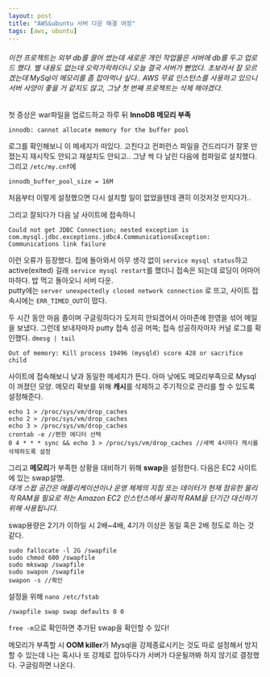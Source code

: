 ```yaml
---
layout: post
title: "AWS&ubuntu 서버 다운 해결 여정"
tags: [aws, ubuntu]
---
```


###### 이전 프로젝트는 외부 db를 끌어 썼는데 새로운 개인 작업물은 서버에 db를 두고 업로드 했다. 별 내용도 없는데 오락가락하더니 오늘 결국 서버가 뻗었다. 초보라서 잘 모르겠는데 MySql이 메모리를 좀 잡아먹나 싶다.. AWS 무료 인스턴스를 사용하고 있으니 서버 사양이 좋을 거 같지도 않고, 그냥 첫 번째 프로젝트는 삭제 해야겠다.  

첫 증상은 war파일을 업로드하고 하루 뒤 **InnoDB 메모리 부족**  
```
innodb: cannot allocate memory for the buffer pool
```
로그를 확인해보니 이 메세지가 떠있다. 고친다고 컨퍼런스 파일을 건드리다가 잘못 만졌는지 재시작도 안되고 재설치도 안되고.. 그냥 싹 다 날린 다음에 컴파일로 설치했다. 그리고 `/etc/my.cnf`에  
```
innodb_buffer_pool_size = 16M
```
처음부터 이렇게 설정했으면 다시 설치할 일이 없었을텐데 괜히 이것저것 만지다가..  

그리고 잘되다가 다음 날 사이트에 접속하니  
```
Could not get JDBC Connection; nested exception is com.mysql.jdbc.exceptions.jdbc4.CommunicationsException: Communications link failure
```
이런 오류가 등장했다. 집에 돌아와서 아무 생각 없이 `service mysql status`하고 active(exited) 길래 `service mysql restart`를 했더니 접속은 되는데 로딩이 어마어마하다. 밥 먹고 돌아오니 서버 다운.  
putty에는 `server unexpectedly closed network connection` 로 뜨고, 사이트 접속시에는 `ERR_TIMED_OUT`이 떴다.  


두 시간 동안 마음 졸이며 구글링하다가 도저히 안되겠어서 아마존에 한영을 섞어 메일을 보냈다. 그런데 보내자마자 putty 접속 성공 머쓱; 접속 성공하자마자 커널 로그를 확인했다. `dmesg | tail`  
```
Out of memory: Kill process 19496 (mysqld) score 428 or sacrifice child
```
사이트에 접속해보니 낮과 동일한 메세지가 뜬다. 아마 낮에도 메모리부족으로 Mysql이 꺼졌던 모양. 메모리 확보를 위해 **캐시**를 삭제하고 주기적으로 관리를 할 수 있도록 설정해준다.  
```
echo 1 > /proc/sys/vm/drop_caches
echo 2 > /proc/sys/vm/drop_caches
echo 3 > /proc/sys/vm/drop_caches
crontab -e //편한 에디터 선택
0 4 * * * sync && echo 3 > /proc/sys/vm/drop_caches //새벽 4시마다 캐시를 삭제하도록 설정
```

그리고 **메모리**가 부족한 상황을 대비하기 위해 **swap**을 설정한다. 다음은 EC2 사이트에 있는 swap설명.  
*대개 스왑 공간은 애플리케이션이나 운영 체제의 지침 또는 데이터가 현재 점유한 물리적 RAM을 필요로 하는 Amazon EC2 인스턴스에서 물리적 RAM을 단기간 대신하기 위해 사용됩니다.*  

swap용량은 2기가 이하일 시 2배~4배, 4기가 이상은 동일 혹은 2배 정도로 하는 것 같다.  

```
sudo fallocate -l 2G /swapfile
sudo chmod 600 /swapfile
sudo mkswap /swapfile
sudo swapon /swapfile
swapon -s //확인
```
설정을 위해 `nano /etc/fstab`  
```
/swapfile swap swap defaults 0 0
```
`free -m`으로 확인하면 추가된 swap을 확인할 수 있다!  

메모리가 부족할 시 **OOM killer**가 Mysql을 강제종료시키는 것도 따로 설정해서 방지할 수 있는데 나는 혹시나 또 강제로 잡아두다가 서버가 다운될까봐 하지 않기로 결정했다. 구글링하면 나온다.
